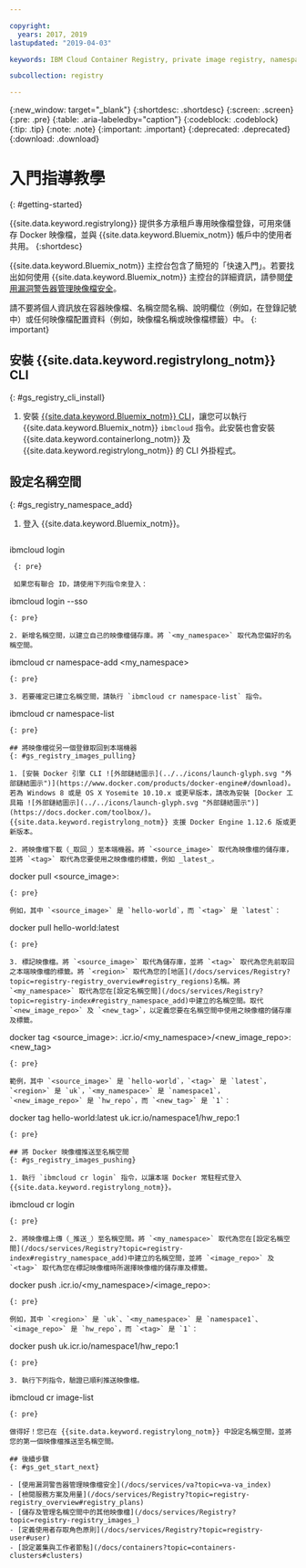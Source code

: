 ```yaml
---

copyright:
  years: 2017, 2019
lastupdated: "2019-04-03"

keywords: IBM Cloud Container Registry, private image registry, namespaces, image security, cli, namespaces, tutorial, Docker, images, registry

subcollection: registry

---
```


{:new_window: target="_blank"}
{:shortdesc: .shortdesc}
{:screen: .screen}
{:pre: .pre}
{:table: .aria-labeledby="caption"}
{:codeblock: .codeblock}
{:tip: .tip}
{:note: .note}
{:important: .important}
{:deprecated: .deprecated}
{:download: .download}

# 入門指導教學
{: #getting-started}

{{site.data.keyword.registrylong}} 提供多方承租戶專用映像檔登錄，可用來儲存 Docker 映像檔，並與 {{site.data.keyword.Bluemix_notm}} 帳戶中的使用者共用。
{:shortdesc}

{{site.data.keyword.Bluemix_notm}} 主控台包含了簡短的「快速入門」。若要找出如何使用 {{site.data.keyword.Bluemix_notm}} 主控台的詳細資訊，請參閱[使用漏洞警告器管理映像檔安全](/docs/services/va?topic=va-va_index)。

請不要將個人資訊放在容器映像檔、名稱空間名稱、說明欄位（例如，在登錄記號中）或任何映像檔配置資料（例如，映像檔名稱或映像檔標籤）中。
{: important}

## 安裝 {{site.data.keyword.registrylong_notm}} CLI
{: #gs_registry_cli_install}

1. 安裝 [{{site.data.keyword.Bluemix_notm}} CLI](/docs/cli?topic=cloud-cli-ibmcloud-cli#ibmcloud-cli)，讓您可以執行 {{site.data.keyword.Bluemix_notm}} `ibmcloud` 指令。此安裝也會安裝 {{site.data.keyword.containerlong_notm}} 及 {{site.data.keyword.registrylong_notm}} 的 CLI 外掛程式。

## 設定名稱空間
{: #gs_registry_namespace_add}

1. 登入 {{site.data.keyword.Bluemix_notm}}。

   ```
  ibmcloud login
  ```
   {: pre}

   如果您有聯合 ID，請使用下列指令來登入：

   ```
   ibmcloud login --sso
   ```
   {: pre}

2. 新增名稱空間，以建立自己的映像檔儲存庫。將 `<my_namespace>` 取代為您偏好的名稱空間。

   ```
   ibmcloud cr namespace-add <my_namespace>
   ```
   {: pre}

3. 若要確定已建立名稱空間，請執行 `ibmcloud cr namespace-list` 指令。

   ```
   ibmcloud cr namespace-list
   ```
   {: pre}

## 將映像檔從另一個登錄取回到本端機器
{: #gs_registry_images_pulling}

1. [安裝 Docker 引擎 CLI ![外部鏈結圖示](../../icons/launch-glyph.svg "外部鏈結圖示")](https://www.docker.com/products/docker-engine#/download)。若為 Windows 8 或是 OS X Yosemite 10.10.x 或更早版本，請改為安裝 [Docker 工具箱 ![外部鏈結圖示](../../icons/launch-glyph.svg "外部鏈結圖示")](https://docs.docker.com/toolbox/)。{{site.data.keyword.registrylong_notm}} 支援 Docker Engine 1.12.6 版或更新版本。

2. 將映像檔下載（_取回_）至本端機器。將 `<source_image>` 取代為映像檔的儲存庫，並將 `<tag>` 取代為您要使用之映像檔的標籤，例如 _latest_。

   ```
   docker pull <source_image>:<tag>
   ```
   {: pre}

   例如，其中 `<source_image>` 是 `hello-world`，而 `<tag>` 是 `latest`：

   ```
   docker pull hello-world:latest
   ```
   {: pre}

3. 標記映像檔。將 `<source_image>` 取代為儲存庫，並將 `<tag>` 取代為您先前取回之本端映像檔的標籤。將 `<region>` 取代為您的[地區](/docs/services/Registry?topic=registry-registry_overview#registry_regions)名稱。將 `<my_namespace>` 取代為您在[設定名稱空間](/docs/services/Registry?topic=registry-index#registry_namespace_add)中建立的名稱空間。取代 `<new_image_repo>` 及 `<new_tag>`，以定義您要在名稱空間中使用之映像檔的儲存庫及標籤。

   ```
   docker tag <source_image>:<tag> <region>.icr.io/<my_namespace>/<new_image_repo>:<new_tag>
   ```
   {: pre}

   範例，其中 `<source_image>` 是 `hello-world`，`<tag>` 是 `latest`，`<region>` 是 `uk`，`<my_namespace>` 是 `namespace1`，`<new_image_repo>` 是 `hw_repo`，而 `<new_tag>` 是 `1`：

   ```
   docker tag hello-world:latest uk.icr.io/namespace1/hw_repo:1
   ```
   {: pre}

## 將 Docker 映像檔推送至名稱空間
{: #gs_registry_images_pushing}

1. 執行 `ibmcloud cr login` 指令，以讓本端 Docker 常駐程式登入 {{site.data.keyword.registrylong_notm}}。

   ```
   ibmcloud cr login
   ```
   {: pre}

2. 將映像檔上傳（_推送_）至名稱空間。將 `<my_namespace>` 取代為您在[設定名稱空間](/docs/services/Registry?topic=registry-index#registry_namespace_add)中建立的名稱空間，並將 `<image_repo>` 及 `<tag>` 取代為您在標記映像檔時所選擇映像檔的儲存庫及標籤。

   ```
   docker push <region>.icr.io/<my_namespace>/<image_repo>:<tag>
   ```
   {: pre}
   
   例如，其中 `<region>` 是 `uk`、`<my_namespace>` 是 `namespace1`、`<image_repo>` 是 `hw_repo`，而 `<tag>` 是 `1`：

   ```
   docker push uk.icr.io/namespace1/hw_repo:1
   ```
   {: pre}

3. 執行下列指令，驗證已順利推送映像檔。

   ```
   ibmcloud cr image-list
   ```
   {: pre}

做得好！您已在 {{site.data.keyword.registrylong_notm}} 中設定名稱空間，並將您的第一個映像檔推送至名稱空間。

## 後續步驟
{: #gs_get_start_next}

- [使用漏洞警告器管理映像檔安全](/docs/services/va?topic=va-va_index)
- [檢閱服務方案及用量](/docs/services/Registry?topic=registry-registry_overview#registry_plans)
- [儲存及管理名稱空間中的其他映像檔](/docs/services/Registry?topic=registry-registry_images_)
- [定義使用者存取角色原則](/docs/services/Registry?topic=registry-user#user)
- [設定叢集與工作者節點](/docs/containers?topic=containers-clusters#clusters)
